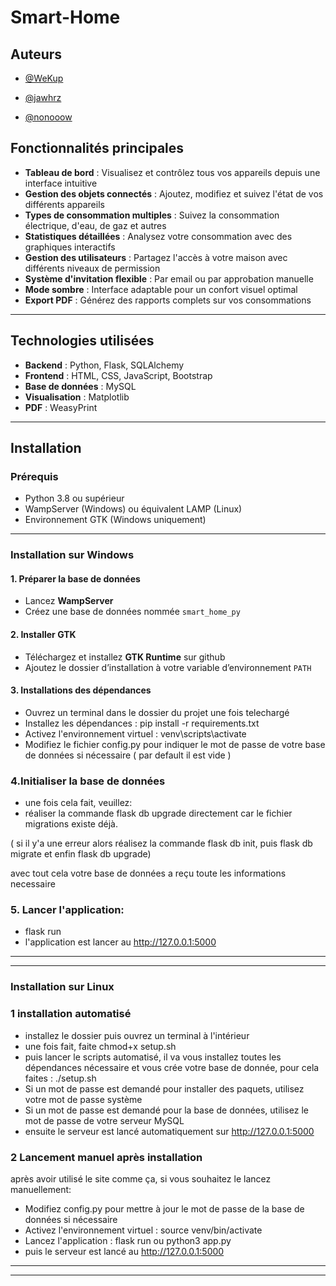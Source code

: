 # Smart-Home




## Auteurs

- [@WeKup](https://www.github.com/WeKup)

- [@jawhrz ](https://www.github.com/jawhrz)

- [@nonooow ](https://www.github.com/nonooow)


## Fonctionnalités principales

- **Tableau de bord** : Visualisez et contrôlez tous vos appareils depuis une interface intuitive  
- **Gestion des objets connectés** : Ajoutez, modifiez et suivez l'état de vos différents appareils  
- **Types de consommation multiples** : Suivez la consommation électrique, d'eau, de gaz et autres  
- **Statistiques détaillées** : Analysez votre consommation avec des graphiques interactifs  
- **Gestion des utilisateurs** : Partagez l'accès à votre maison avec différents niveaux de permission  
- **Système d'invitation flexible** : Par email ou par approbation manuelle  
- **Mode sombre** : Interface adaptable pour un confort visuel optimal  
- **Export PDF** : Générez des rapports complets sur vos consommations  

---

## Technologies utilisées

- **Backend** : Python, Flask, SQLAlchemy  
- **Frontend** : HTML, CSS, JavaScript, Bootstrap  
- **Base de données** : MySQL  
- **Visualisation** : Matplotlib  
- **PDF** : WeasyPrint  

---

## Installation

### Prérequis

- Python 3.8 ou supérieur  
- WampServer (Windows) ou équivalent LAMP (Linux)  
- Environnement GTK (Windows uniquement)

---

### Installation sur Windows

#### 1. Préparer la base de données

- Lancez **WampServer**
- Créez une base de données nommée `smart_home_py`

#### 2. Installer GTK

- Téléchargez et installez **GTK Runtime** sur github
- Ajoutez le dossier d’installation à votre variable d’environnement `PATH`

#### 3. Installations des dépendances

- Ouvrez un terminal dans le dossier du projet une fois telechargé
- Installez les dépendances : pip install -r requirements.txt
- Activez l'environnement virtuel : venv\scripts\activate
- Modifiez le fichier config.py pour indiquer le mot de passe de votre base de données si nécessaire ( par default il est vide )


### 4.Initialiser la base de données
- une fois cela fait, veuillez:
- réaliser la commande flask db upgrade directement car le fichier migrations existe déjà.

( si il y'a une erreur alors réalisez la commande flask db init, puis flask db migrate et enfin flask db upgrade)

avec tout cela votre base de données a reçu toute les informations necessaire
### 5. Lancer l'application:
- flask run
- l'application est lancer au http://127.0.0.1:5000

---
---
### Installation sur Linux

### 1 installation automatisé
- installez le dossier puis ouvrez un terminal à l'intérieur
- une fois fait, faite chmod+x setup.sh
- puis lancer le scripts automatisé, il va vous installez toutes les dépendances nécessaire et vous crée votre base de donnée, pour cela faites : ./setup.sh
- Si un mot de passe est demandé pour installer des paquets, utilisez votre mot de passe système
- Si un mot de passe est demandé pour la base de données, utilisez le mot de passe de votre serveur MySQL
- ensuite le serveur est lancé automatiquement sur http://127.0.0.1:5000

### 2 Lancement manuel après installation
après avoir utilisé le site comme ça, si vous souhaitez le lancez manuellement:
- Modifiez config.py pour mettre à jour le mot de passe de la base de données si nécessaire
- Activez l'environnement virtuel : source venv/bin/activate
- Lancez l'application : flask run ou python3 app.py
- puis le serveur est lancé au http://127.0.0.1:5000

---
---


